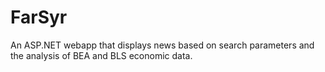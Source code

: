 FarSyr
======

An ASP.NET webapp that displays news based on search parameters and the analysis of BEA and BLS economic data. 

